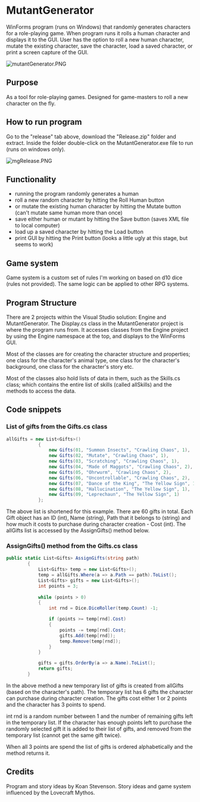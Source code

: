 # MutantGenerator

WinForms program (runs on Windows) that randomly generates characters for a role-playing game. When program runs it rolls a human character and displays it to the GUI. User has the option to roll a new human character, mutate the existing character, save the character, load a saved character, or print a screen capture of the GUI.

![mutantGenerator.PNG](https://gamblepants.github.io/img/mutantGenerator.PNG)

## Purpose

As a tool for role-playing games. Designed for game-masters to roll a new character on the fly.

## How to run program

Go to the "release" tab above, download the "Release.zip" folder and extract. Inside the folder double-click on the MutantGenerator.exe file to run (runs on windows only).

![mgRelease.PNG](https://gamblepants.github.io/img/mgRelease.PNG)

## Functionality

- running the program randomly generates a human
- roll a new random character by hitting the Roll Human button
- or mutate the existing human character by hitting the Mutate button (can't mutate same human more than once)
- save either human or mutant by hitting the Save button (saves XML file to local computer)
- load up a saved character by hitting the Load button
- print GUI by hitting the Print button (looks a little ugly at this stage, but seems to work)

## Game system

Game system is a custom set of rules I'm working on based on d10 dice (rules not provided). The same logic can be applied to other RPG systems. 

## Program Structure

There are 2 projects within the Visual Studio solution: Engine and MutantGenerator. The Display.cs class in the MutantGenerator project is where the program runs from. It accesses classes from the Engine project by using the Engine namespace at the top, and displays to the WinForms GUI.

Most of the classes are for creating the character structure and properties; one class for the character's animal type, one class for the character's background, one class for the character's story etc. 

Most of the classes also hold lists of data in them, such as the Skills.cs class; which contains the entire list of skills (called allSkills) and the methods to access the data.

## Code snippets

### List of gifts from the Gifts.cs class 

```C#
allGifts = new List<Gifts>()
            {
                new Gifts(01, "Summon Insects", "Crawling Chaos", 1), 
                new Gifts(02, "Mutate", "Crawling Chaos", 1), 
                new Gifts(03, "Scratching", "Crawling Chaos", 1), 
                new Gifts(04, "Made of Maggots", "Crawling Chaos", 2), 
                new Gifts(05, "Ohrwurm", "Crawling Chaos", 2), 
                new Gifts(06, "Uncontrollable", "Crawling Chaos", 2), 
                new Gifts(07, "Dance of the King", "The Yellow Sign", 1), 
                new Gifts(08, "Hallucination", "The Yellow Sign", 1),
                new Gifts(09, "Leprechaun", "The Yellow Sign", 1)
            };
```

The above list is shortened for this example. There are 60 gifts in total. Each Gift object has an ID (int), Name (string), Path that it belongs to (string) and how much it costs to purchase during character creation - Cost (int). The allGifts list is accessed by the AssignGifts() method below.

### AssignGifts() method from the Gifts.cs class

```C#
public static List<Gifts> AssignGifts(string path)
        {
            List<Gifts> temp = new List<Gifts>();
            temp = allGifts.Where(a => a.Path == path).ToList();
            List<Gifts> gifts = new List<Gifts>();
            int points = 3;
            
            while (points > 0)
            {
                int rnd = Dice.DiceRoller(temp.Count) -1;

                if (points >= temp[rnd].Cost)
                {
                    points -= temp[rnd].Cost;
                    gifts.Add(temp[rnd]);
                    temp.Remove(temp[rnd]);
                }
            }

            gifts = gifts.OrderBy(a => a.Name).ToList();
            return gifts;
        }
```

In the above method a new temporary list of gifts is created from allGifts (based on the character's path). The temporary list has 6 gifts the character can purchase during character creation. The gifts cost either 1 or 2 points and the character has 3 points to spend. 

int rnd is a random number between 1 and the number of remaining gifts left in the temporary list. If the character has enough points left to purchase the randomly selected gift it is added to their list of gifts, and removed from the temporary list (cannot get the same gift twice).

When all 3 points are spend the list of gifts is ordered alphabetically and the method returns it.

## Credits

Program and story ideas by Koan Stevenson. Story ideas and game system influenced by the Lovecraft Mythos.
